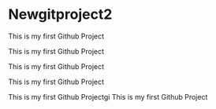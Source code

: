# Newgitproject2
This is my first Github Project

This is my first Github Project

This is my first Github Project

This is my first Github Project

This is my first Github Projectgi
This is my first Github Project
